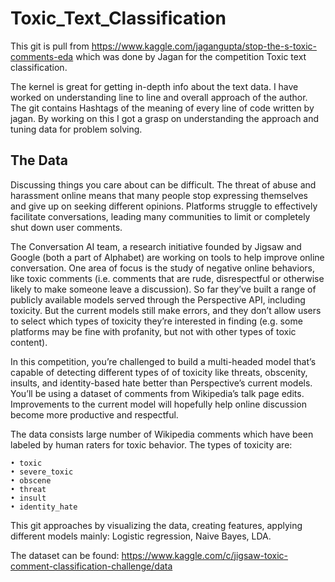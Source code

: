 # Toxic_Text_Classification

This git is pull from https://www.kaggle.com/jagangupta/stop-the-s-toxic-comments-eda which was done by Jagan for the competition Toxic text classification.

The kernel is great for getting in-depth info about the text data. I have worked on understanding line to line and overall approach of the author. The git contains Hashtags of the meaning of every line of code written by jagan. By working on this I got a grasp on understanding the approach and tuning data for problem solving.

## The Data
Discussing things you care about can be difficult. The threat of abuse and harassment online means that many people stop expressing themselves and give up on seeking different opinions. Platforms struggle to effectively facilitate conversations, leading many communities to limit or completely shut down user comments.

The Conversation AI team, a research initiative founded by Jigsaw and Google (both a part of Alphabet) are working on tools to help improve online conversation. One area of focus is the study of negative online behaviors, like toxic comments (i.e. comments that are rude, disrespectful or otherwise likely to make someone leave a discussion). So far they’ve built a range of publicly available models served through the Perspective API, including toxicity. But the current models still make errors, and they don’t allow users to select which types of toxicity they’re interested in finding (e.g. some platforms may be fine with profanity, but not with other types of toxic content).

In this competition, you’re challenged to build a multi-headed model that’s capable of detecting different types of of toxicity like threats, obscenity, insults, and identity-based hate better than Perspective’s current models. You’ll be using a dataset of comments from Wikipedia’s talk page edits. Improvements to the current model will hopefully help online discussion become more productive and respectful.


The data consists large number of Wikipedia comments which have been labeled by human raters for toxic behavior. The types of toxicity are:

    • toxic    
    • severe_toxic
    • obscene
    • threat
    • insult
    • identity_hate
    
This git approaches by visualizing the data, creating features, applying different models mainly: Logistic regression, Naive Bayes, LDA.

The dataset can be found: https://www.kaggle.com/c/jigsaw-toxic-comment-classification-challenge/data
